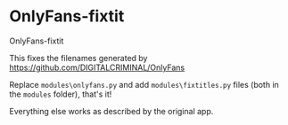 # OnlyFans-fixtit
OnlyFans-fixtit

This fixes the filenames generated by https://github.com/DIGITALCRIMINAL/OnlyFans

Replace `modules\onlyfans.py` and add `modules\fixtitles.py` files (both in the `modules` folder), that's it!

Everything else works as described by the original app.
